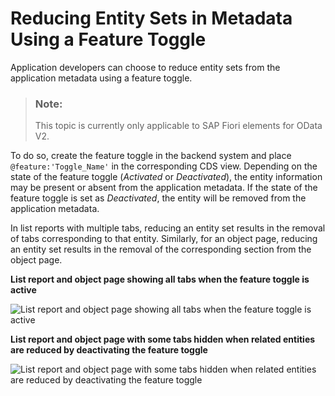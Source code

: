 <!-- loio8dca63439aac4ae88bbad4e124b584df -->

# Reducing Entity Sets in Metadata Using a Feature Toggle

Application developers can choose to reduce entity sets from the application metadata using a feature toggle.

> ### Note:  
> This topic is currently only applicable to SAP Fiori elements for OData V2.

To do so, create the feature toggle in the backend system and place `@feature:'Toggle_Name'` in the corresponding CDS view. Depending on the state of the feature toggle \(*Activated* or *Deactivated*\), the entity information may be present or absent from the application metadata. If the state of the feature toggle is set as *Deactivated*, the entity will be removed from the application metadata.

In list reports with multiple tabs, reducing an entity set results in the removal of tabs corresponding to that entity. Similarly, for an object page, reducing an entity set results in the removal of the corresponding section from the object page.

  
  
**List report and object page showing all tabs when the feature toggle is active**

![](images/OP_with_all_tabs_when_feature_toggle_is_active_0ff5d08.png "List report and object page showing all tabs when the feature toggle is
				active")

  
  
**List report and object page with some tabs hidden when related entities are reduced by deactivating the feature toggle**

![](images/OP_with_only_one_tab_when_other_related_entities_are_reduced_by_deactivating_the_toggle_42737b9.png "List report and object page with some tabs hidden when related entities are
				reduced by deactivating the feature toggle")

